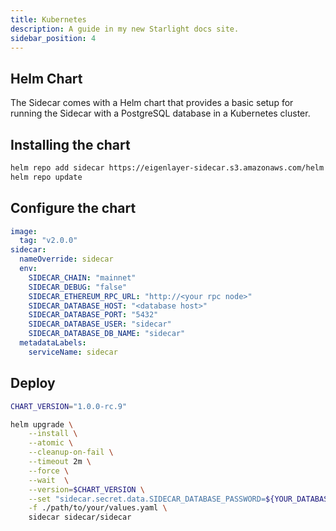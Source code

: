 ```yaml
---
title: Kubernetes
description: A guide in my new Starlight docs site.
sidebar_position: 4
---
```


## Helm Chart

The Sidecar comes with a Helm chart that provides a basic setup for running the Sidecar with a PostgreSQL database in a Kubernetes cluster.

## Installing the chart

```bash
helm repo add sidecar https://eigenlayer-sidecar.s3.amazonaws.com/helm  
helm repo update
```

## Configure the chart

```yaml
image:
  tag: "v2.0.0"
sidecar:
  nameOverride: sidecar
  env:
    SIDECAR_CHAIN: "mainnet"
    SIDECAR_DEBUG: "false"
    SIDECAR_ETHEREUM_RPC_URL: "http://<your rpc node>"
    SIDECAR_DATABASE_HOST: "<database host>"
    SIDECAR_DATABASE_PORT: "5432"
    SIDECAR_DATABASE_USER: "sidecar"
    SIDECAR_DATABASE_DB_NAME: "sidecar"
  metadataLabels:
    serviceName: sidecar
```

## Deploy

```bash
CHART_VERSION="1.0.0-rc.9"

helm upgrade \
    --install \
    --atomic \
    --cleanup-on-fail \
    --timeout 2m \
    --force \
    --wait  \
    --version=$CHART_VERSION \
    --set "sidecar.secret.data.SIDECAR_DATABASE_PASSWORD=${YOUR_DATABASE_PASSWORD}" \
    -f ./path/to/your/values.yaml \
    sidecar sidecar/sidecar
```

